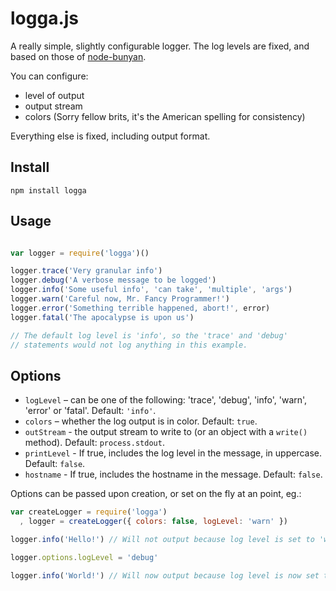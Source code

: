 # logga.js

A really simple, slightly configurable logger. The log levels are fixed, and based
on those of [node-bunyan](https://github.com/trentm/node-bunyan).

You can configure:
- level of output
- output stream
- colors (Sorry fellow brits, it's the American spelling for consistency)

Everything else is fixed, including output format.

## Install

```
npm install logga
```

## Usage

```js

var logger = require('logga')()

logger.trace('Very granular info')
logger.debug('A verbose message to be logged')
logger.info('Some useful info', 'can take', 'multiple', 'args')
logger.warn('Careful now, Mr. Fancy Programmer!')
logger.error('Something terrible happened, abort!', error)
logger.fatal('The apocalypse is upon us')

// The default log level is 'info', so the 'trace' and 'debug'
// statements would not log anything in this example.

```

## Options

- `logLevel` – can be one of the following: 'trace', 'debug', 'info', 'warn', 'error' or 'fatal'. Default: `'info'`.
- `colors` – whether the log output is in color. Default: `true`.
- `outStream` - the output stream to write to (or an object with a `write()` method). Default: `process.stdout`.
- `printLevel` - If true, includes the log level in the message, in uppercase. Default: `false`.
- `hostname` - If true, includes the hostname in the message. Default: `false`.

Options can be passed upon creation, or set on the fly at an point, eg.:

```js
var createLogger = require('logga')
  , logger = createLogger({ colors: false, logLevel: 'warn' })

logger.info('Hello!') // Will not output because log level is set to 'warn'

logger.options.logLevel = 'debug'

logger.info('World!') // Will now output because log level is now set to 'debug'
```
